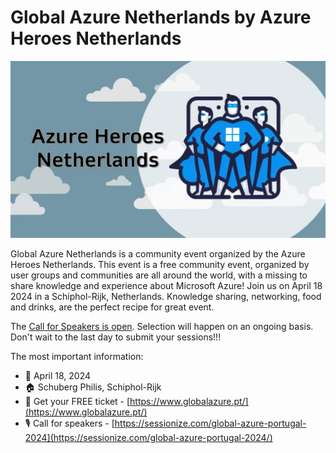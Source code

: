 # Global Azure Netherlands by Azure Heroes Netherlands

[![Azure Heroes Netherlands](azure-heroes.jpg "Visit us here!")](https://www.meetup.com/azure-heroes-netherlands/)

Global Azure Netherlands is a community event organized by the Azure Heroes Netherlands.
This event is a free community event, organized by user groups and communities are all around the world, with a missing to share knowledge and experience about Microsoft Azure!
Join us on April 18 2024 in a Schiphol-Rijk, Netherlands. Knowledge sharing, networking, food and drinks, are the perfect recipe for great event.


The [Call for Speakers is open](https://sessionize.com/global-azure-portugal-2024/). Selection will happen on an ongoing basis. Don't wait to the last day to submit your sessions!!! 


The most important information:

* 📅 April 18, 2024
* 🏠 Schuberg Philis, Schiphol-Rijk
* 🎫 Get your FREE ticket - [https://www.globalazure.pt/](https://www.globalazure.pt/)
* 🎙️ Call for speakers - [https://sessionize.com/global-azure-portugal-2024](https://sessionize.com/global-azure-portugal-2024/)
